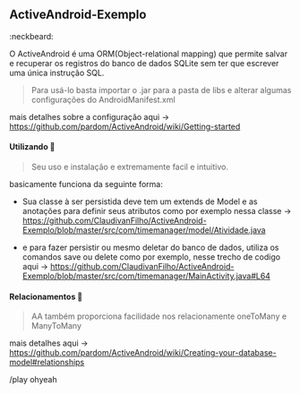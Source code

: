 ## ActiveAndroid-Exemplo

:neckbeard:

O ActiveAndroid é uma ORM(Object-relational mapping) que permite salvar e recuperar os registros do banco de dados SQLite sem ter que escrever uma única instrução SQL.

> Para usá-lo basta importar o .jar para a pasta de libs e alterar algumas configurações do AndroidManifest.xml 

mais detalhes sobre a configuração aqui -> https://github.com/pardom/ActiveAndroid/wiki/Getting-started

#### Utilizando :bow:
> Seu uso e instalação e extremamente facil e intuitivo.

basicamente funciona da seguinte forma:

- Sua classe à ser persistida deve tem um extends de Model e as anotações para definir seus atributos
como por exemplo nessa classe -> https://github.com/ClaudivanFilho/ActiveAndroid-Exemplo/blob/master/src/com/timemanager/model/Atividade.java

- e para fazer persistir ou mesmo deletar do banco de dados, utiliza os comandos save ou delete
como por exemplo, nesse trecho de codigo aqui -> https://github.com/ClaudivanFilho/ActiveAndroid-Exemplo/blob/master/src/com/timemanager/MainActivity.java#L64

#### Relacionamentos :couple:
> AA também proporciona facilidade nos relacionamente oneToMany e ManyToMany

mais detalhes aqui -> https://github.com/pardom/ActiveAndroid/wiki/Creating-your-database-model#relationships

/play ohyeah
